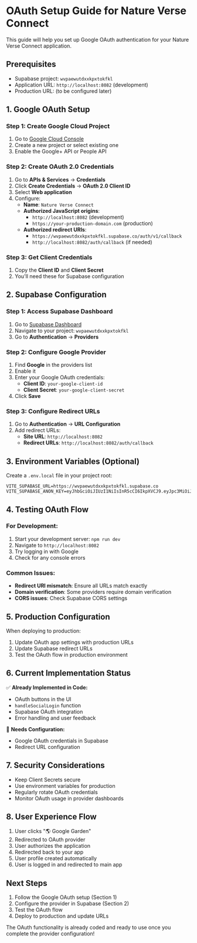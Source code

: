 # OAuth Setup Guide for Nature Verse Connect

This guide will help you set up Google OAuth authentication for your Nature Verse Connect application.

## Prerequisites

- Supabase project: `wvpaewutdxxkpxtokfkl`
- Application URL: `http://localhost:8082` (development)
- Production URL: (to be configured later)

## 1. Google OAuth Setup

### Step 1: Create Google Cloud Project

1. Go to [Google Cloud Console](https://console.cloud.google.com/)
2. Create a new project or select existing one
3. Enable the Google+ API or People API

### Step 2: Create OAuth 2.0 Credentials

1. Go to **APIs & Services** → **Credentials**
2. Click **Create Credentials** → **OAuth 2.0 Client ID**
3. Select **Web application**
4. Configure:
   - **Name**: `Nature Verse Connect`
   - **Authorized JavaScript origins**: 
     - `http://localhost:8082` (development)
     - `https://your-production-domain.com` (production)
   - **Authorized redirect URIs**:
     - `https://wvpaewutdxxkpxtokfkl.supabase.co/auth/v1/callback`
     - `http://localhost:8082/auth/callback` (if needed)

### Step 3: Get Client Credentials

1. Copy the **Client ID** and **Client Secret**
2. You'll need these for Supabase configuration

## 2. Supabase Configuration

### Step 1: Access Supabase Dashboard

1. Go to [Supabase Dashboard](https://supabase.com/dashboard)
2. Navigate to your project: `wvpaewutdxxkpxtokfkl`
3. Go to **Authentication** → **Providers**

### Step 2: Configure Google Provider

1. Find **Google** in the providers list
2. Enable it
3. Enter your Google OAuth credentials:
   - **Client ID**: `your-google-client-id`
   - **Client Secret**: `your-google-client-secret`
4. Click **Save**

### Step 3: Configure Redirect URLs

1. Go to **Authentication** → **URL Configuration**
2. Add redirect URLs:
   - **Site URL**: `http://localhost:8082`
   - **Redirect URLs**: `http://localhost:8082/auth/callback`

## 3. Environment Variables (Optional)

Create a `.env.local` file in your project root:

```env
VITE_SUPABASE_URL=https://wvpaewutdxxkpxtokfkl.supabase.co
VITE_SUPABASE_ANON_KEY=eyJhbGciOiJIUzI1NiIsInR5cCI6IkpXVCJ9.eyJpc3MiOiJzdXBhYmFzZSIsInJlZiI6Ind2cGFld3V0ZHh4a3B4dG9rZmtsIiwicm9sZSI6ImFub24iLCJpYXQiOjE3NTI1MDU5NjIsImV4cCI6MjA2ODA4MTk2Mn0.4N4YXu63XAnz5x5NyDGjIjkMZY0DE3XQeGNF31DyGEI
```

## 4. Testing OAuth Flow

### For Development:

1. Start your development server: `npm run dev`
2. Navigate to `http://localhost:8082`
3. Try logging in with Google
4. Check for any console errors

### Common Issues:

- **Redirect URI mismatch**: Ensure all URLs match exactly
- **Domain verification**: Some providers require domain verification
- **CORS issues**: Check Supabase CORS settings

## 5. Production Configuration

When deploying to production:

1. Update OAuth app settings with production URLs
2. Update Supabase redirect URLs
3. Test the OAuth flow in production environment

## 6. Current Implementation Status

✅ **Already Implemented in Code:**
- OAuth buttons in the UI
- `handleSocialLogin` function
- Supabase OAuth integration
- Error handling and user feedback

🔧 **Needs Configuration:**
- Google OAuth credentials in Supabase
- Redirect URL configuration

## 7. Security Considerations

- Keep Client Secrets secure
- Use environment variables for production
- Regularly rotate OAuth credentials
- Monitor OAuth usage in provider dashboards

## 8. User Experience Flow

1. User clicks "🌎 Google Garden"
2. Redirected to OAuth provider
3. User authorizes the application
4. Redirected back to your app
5. User profile created automatically
6. User is logged in and redirected to main app

## Next Steps

1. Follow the Google OAuth setup (Section 1)
2. Configure the provider in Supabase (Section 2)
3. Test the OAuth flow
4. Deploy to production and update URLs

The OAuth functionality is already coded and ready to use once you complete the provider configuration!
